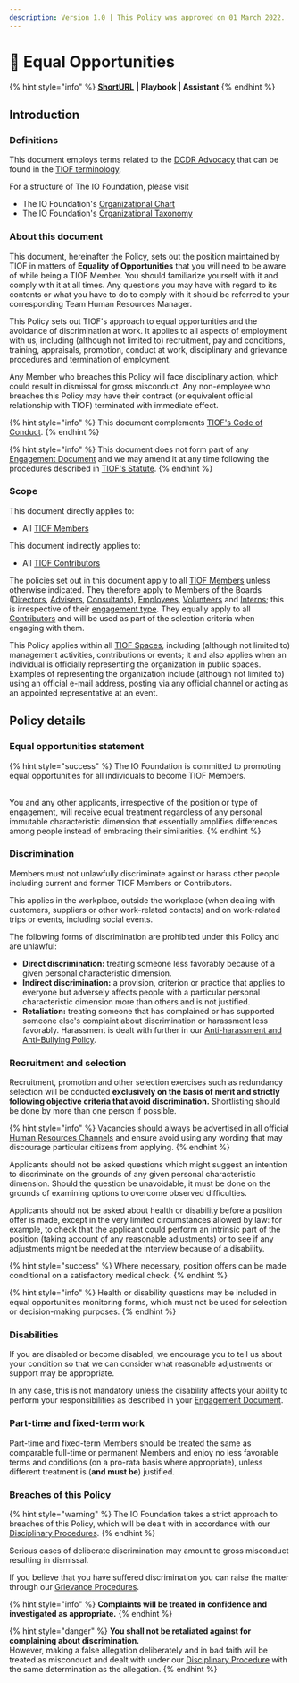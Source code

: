 ```yaml
---
description: Version 1.0 | This Policy was approved on 01 March 2022.
---
```


# 📜 Equal Opportunities

{% hint style="info" %}
[**ShortURL**](https://tiof.click/TIOFPolicyEO) **| Playbook | Assistant**
{% endhint %}

## Introduction

### Definitions

This document employs terms related to the [DCDR Advocacy](https://tiof.click/DCDRAdvocacy) that can be found in the [TIOF terminology](https://tiof.click/TIOFTerminology).

For a structure of The IO Foundation, please visit

* The IO Foundation's [Organizational Chart](http://tiof.click/TIOFOrgChart)
* The IO Foundation's [Organizational Taxonomy](https://tiof.click/OrgTaxonomy)

### About this document

This document, hereinafter the Policy, sets out the position maintained by TIOF in matters of **Equality of Opportunities** that you will need to be aware of while being a TIOF Member. You should familiarize yourself with it and comply with it at all times. Any questions you may have with regard to its contents or what you have to do to comply with it should be referred to your corresponding Team Human Resources Manager.

This Policy sets out TIOF's approach to equal opportunities and the avoidance of discrimination at work. It applies to all aspects of employment with us, including (although not limited to) recruitment, pay and conditions, training, appraisals, promotion, conduct at work, disciplinary and grievance procedures and termination of employment.

Any Member who breaches this Policy will face disciplinary action, which could result in dismissal for gross misconduct. Any non-employee who breaches this Policy may have their contract (or equivalent official relationship with TIOF) terminated with immediate effect.

{% hint style="info" %}
This document complements [TIOF's Code of Conduct](https://tiof.click/TIOFPolicyCoC).
{% endhint %}

{% hint style="info" %}
This document does not form part of any [Engagement Document](https://tiof.click/TIOFTerminology#engagement-document) and we may amend it at any time following the procedures described in [TIOF's Statute](https://tiof.click/TIOFStatute).
{% endhint %}

### Scope

This document directly applies to:

* All [TIOF Members](https://tiof.click/TIOFTerminology#members)

This document indirectly applies to:

* All [TIOF Contributors](https://tiof.click/TIOFTerminology#contributors)

The policies set out in this document apply to all [TIOF Members](https://tiof.click/TIOFTerminology#members) unless otherwise indicated. They therefore apply to Members of the Boards ([Directors](https://tiof.click/TIOFTerminology#directors), [Advisers](https://tiof.click/TIOFTerminology#advisers), [Consultants](https://tiof.click/TIOFTerminology#consultants)), [Employees](https://tiof.click/TIOFTerminology#employees), [Volunteers](https://tiof.click/TIOFTerminology#volunteers) and [Interns](https://tiof.click/TIOFTerminology#interns); this is irrespective of their [engagement type](https://tiof.click/TIOFTerminology#engagement-type). They equally apply to all [Contributors](https://tiof.click/TIOFTerminology#contributors) and will be used as part of the selection criteria when engaging with them.

This Policy applies within all [TIOF Spaces](https://tiof.click/TIOFTerminology#spaces), including (although not limited to) management activities, contributions or events; it and also applies when an individual is officially representing the organization in public spaces. Examples of representing the organization include (although not limited to) using an official e-mail address, posting via any official channel or acting as an appointed representative at an event.

## Policy details

### Equal opportunities statement

{% hint style="success" %}
The IO Foundation is committed to promoting equal opportunities for all individuals to become TIOF Members.

\
You and any other applicants, irrespective of the position or type of engagement, will receive equal treatment regardless of any personal immutable characteristic dimension that essentially amplifies differences among people instead of embracing their similarities.
{% endhint %}

### Discrimination

Members must not unlawfully discriminate against or harass other people including current and former TIOF Members or Contributors.

This applies in the workplace, outside the workplace (when dealing with customers, suppliers or other work-related contacts) and on work-related trips or events, including social events.

The following forms of discrimination are prohibited under this Policy and are unlawful:

* **Direct discrimination:** treating someone less favorably because of a given personal characteristic dimension.
* **Indirect discrimination:** a provision, criterion or practice that applies to everyone but adversely affects people with a particular personal characteristic dimension more than others and is not justified.
* **Retaliation:** treating someone that has complained or has supported someone else's complaint about discrimination or harassment less favorably. Harassment is dealt with further in our [Anti-harassment and Anti-Bullying Policy](https://tiof.click/TIOFPolicyAHAB).

### Recruitment and selection

Recruitment, promotion and other selection exercises such as redundancy selection will be conducted **exclusively on the basis of merit and strictly following objective criteria that avoid discrimination.** Shortlisting should be done by more than one person if possible.

{% hint style="info" %}
Vacancies should always be advertised in all official [Human Resources Channels](https://tiof.click/TIOFHBComms#channel-types) and ensure avoid using any wording that may discourage particular citizens from applying.
{% endhint %}

Applicants should not be asked questions which might suggest an intention to discriminate on the grounds of any given personal characteristic dimension. Should the question be unavoidable, it must be done on the grounds of examining options to overcome observed difficulties.

Applicants should not be asked about health or disability before a position offer is made, except in the very limited circumstances allowed by law: for example, to check that the applicant could perform an intrinsic part of the position (taking account of any reasonable adjustments) or to see if any adjustments might be needed at the interview because of a disability.

{% hint style="success" %}
Where necessary, position offers can be made conditional on a satisfactory medical check.
{% endhint %}

{% hint style="info" %}
Health or disability questions may be included in equal opportunities monitoring forms, which must not be used for selection or decision-making purposes.
{% endhint %}

### Disabilities

If you are disabled or become disabled, we encourage you to tell us about your condition so that we can consider what reasonable adjustments or support may be appropriate.

In any case, this is not mandatory unless the disability affects your ability to perform your responsibilities as described in your [Engagement Document](https://tiof.click/TIOFTerminology#engagement-document).

### Part-time and fixed-term work

Part-time and fixed-term Members should be treated the same as comparable full-time or permanent Members and enjoy no less favorable terms and conditions (on a pro-rata basis where appropriate), unless different treatment is (**and must be**) justified.

### Breaches of this Policy

{% hint style="warning" %}
The IO Foundation takes a strict approach to breaches of this Policy, which will be dealt with in accordance with our [Disciplinary Procedures](https://tiof.click/TIOFHBHR#disciplinary-procedures).
{% endhint %}

Serious cases of deliberate discrimination may amount to gross misconduct resulting in dismissal.

If you believe that you have suffered discrimination you can raise the matter through our [Grievance Procedures](https://tiof.click/TIOFHBHR#grievance-procedures).

{% hint style="info" %}
**Complaints will be treated in confidence and investigated as appropriate.**
{% endhint %}

{% hint style="danger" %}
**You shall not be retaliated against for complaining about discrimination.**\
However, making a false allegation deliberately and in bad faith will be treated as misconduct and dealt with under our [Disciplinary Procedure](https://tiof.click/TIOFHBHR#disciplinary-procedures) with the same determination as the allegation.
{% endhint %}
